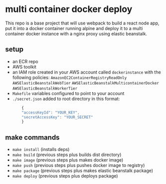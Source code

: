 # multi container docker deploy

This repo is a base project that will use webpack to build a react node app, put it into a docker container running alpine and deploy it to a multi container docker instance with a nginx proxy using elastic beanstalk.

## setup
 - an ECR repo
 - AWS toolkit 
 - an IAM role created in your AWS account called `dockerinstance` with the following policies:
`AmazonEC2ContainerRegistryReadOnly` `AWSElasticBeanstalkWebTier` `AWSElasticBeanstalkMulticontainerDocker` `AWSElasticBeanstalkWorkerTier`
 - `Makefile` variables configured to point to your account
 - `./secret.json` added to root directory in this format:
    ```javascript
        {
        "accessKeyId": "YOUR_KEY",
        "secretAccessKey": "YOUR_SECRET"
        }
    ```
## make commands
 - `make install` (installs deps)
 - `make build` (previous steps plus builds dist directory)
 - `make image` (previous steps plus makes docker image)
 - `make push` (previous steps plus pushes docker image to registry)
 - `make package` (previous steps plus makes elastic beanstalk package)
 - `make deploy` (previous steps plus deploys package)

